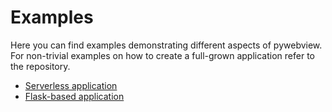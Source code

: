 # Examples

Here you can find examples demonstrating different aspects of pywebview. For non-trivial examples on how to create a full-grown application refer to the repository.

* [Serverless application](https://github.com/r0x0r/pywebview/tree/master/examples/todos)
* [Flask-based application](https://github.com/r0x0r/pywebview/tree/master/examples/flask_app)